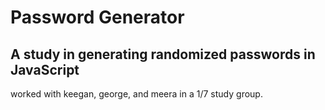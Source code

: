 # Password Generator

## A study in generating randomized passwords in JavaScript

worked with keegan, george, and meera in a 1/7 study group.
